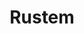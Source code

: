 ---
title: Rustem
artist: Taraf de Haïdouks
layout: score
permalink: /sheet-music/rustem
musescore-uri: user/28061512/scores/6429215/s/4T9PqT
youtube-uri: vWpolls0s84
---